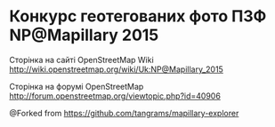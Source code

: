 # Конкурс геотегованих фото ПЗФ NP@Mapillary 2015

Cторінка на сайті OpenStreetMap Wiki
http://wiki.openstreetmap.org/wiki/Uk:NP@Mapillary_2015

Cторінка на форумі OpenStreetMap
http://forum.openstreetmap.org/viewtopic.php?id=40906


@Forked from https://github.com/tangrams/mapillary-explorer